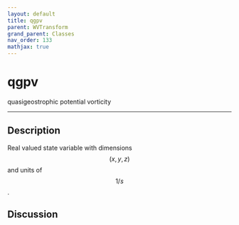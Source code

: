 ```yaml
---
layout: default
title: qgpv
parent: WVTransform
grand_parent: Classes
nav_order: 133
mathjax: true
---
```


#  qgpv

quasigeostrophic potential vorticity


---

## Description
Real valued state variable with dimensions $$(x,y,z)$$ and units of $$1/s$$.

## Discussion

